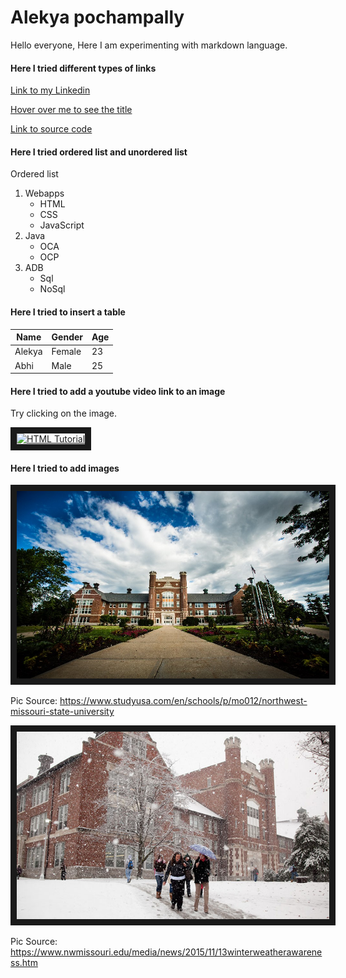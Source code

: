 # Alekya pochampally
Hello everyone, Here I am experimenting with markdown language. 

#### Here I tried different types of links

[Link to my Linkedin](https://www.linkedin.com/in/alekya-pochampally-643a07112/)

[Hover over me to see the title](https://www.w3schools.com/ "W3 schools")

[Link to source code](../master/README.md)


#### Here I tried ordered list and unordered list
Ordered list
1. Webapps
    * HTML
    * CSS
    * JavaScript
2. Java
    * OCA
    * OCP
3. ADB
    * Sql
    * NoSql

#### Here I tried to insert a table

| Name | Gender| Age  |
|--------|------|------|
|Alekya| Female |23 |
|Abhi|Male|25|



#### Here I tried to add a youtube video link to an image
Try clicking on the image.

<a href="http://www.youtube.com/watch?feature=player_embedded&v=UB1O30fR-EE
" target="_blank"><img src="http://img.youtube.com/vi/UB1O30fR-EE/0.jpg" 
alt="HTML Tutorial" width="500" height="300" border="10" /></a>

#### Here I tried to add images
<img src="https://github.com/AlekyaPochampally/alekyapochampally.github.io/blob/master/cdn_MkqQox71nIiFVC3b2R15-rElqNHf7SJv.jpg" 
alt="Northwest Missouri state university" width="500" height="300" border="10" />

Pic Source: https://www.studyusa.com/en/schools/p/mo012/northwest-missouri-state-university


<img src="https://github.com/AlekyaPochampally/alekyapochampally.github.io/blob/master/adminsnowfall1.jpg" 
alt="Northwest Missouri state university" width="500" height="300" border="10" />

Pic Source: https://www.nwmissouri.edu/media/news/2015/11/13winterweatherawareness.htm
